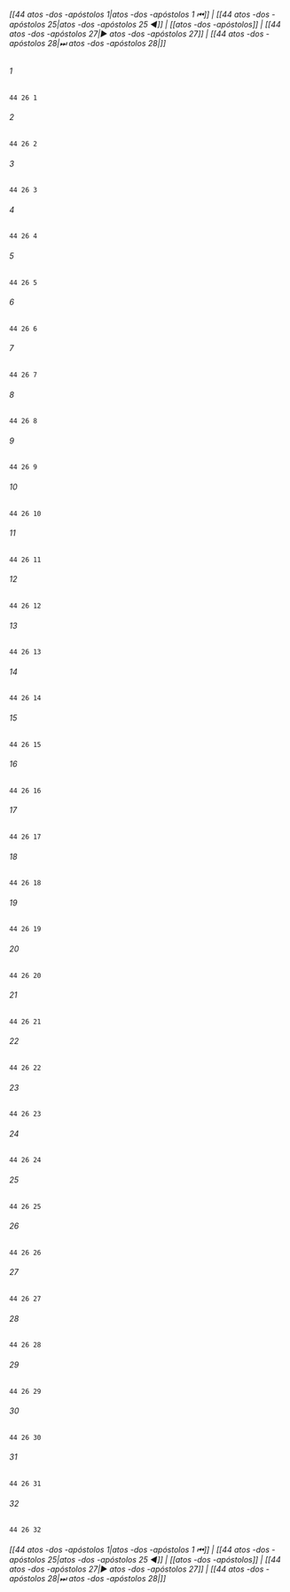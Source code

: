
###### [[44 atos -dos -apóstolos 1|atos -dos -apóstolos 1 ⏮]] | [[44 atos -dos -apóstolos 25|atos -dos -apóstolos 25 ◀]] | [[atos -dos -apóstolos]] | [[44 atos -dos -apóstolos 27|▶ atos -dos -apóstolos 27]] | [[44 atos -dos -apóstolos 28|⏭ atos -dos -apóstolos 28|]]

###### 1
``` verse
44 26 1 
```
###### 2
``` verse
44 26 2 
```
###### 3
``` verse
44 26 3 
```
###### 4
``` verse
44 26 4 
```
###### 5
``` verse
44 26 5 
```
###### 6
``` verse
44 26 6 
```
###### 7
``` verse
44 26 7 
```
###### 8
``` verse
44 26 8 
```
###### 9
``` verse
44 26 9 
```
###### 10
``` verse
44 26 10 
```
###### 11
``` verse
44 26 11 
```
###### 12
``` verse
44 26 12 
```
###### 13
``` verse
44 26 13 
```
###### 14
``` verse
44 26 14 
```
###### 15
``` verse
44 26 15 
```
###### 16
``` verse
44 26 16 
```
###### 17
``` verse
44 26 17 
```
###### 18
``` verse
44 26 18 
```
###### 19
``` verse
44 26 19 
```
###### 20
``` verse
44 26 20 
```
###### 21
``` verse
44 26 21 
```
###### 22
``` verse
44 26 22 
```
###### 23
``` verse
44 26 23 
```
###### 24
``` verse
44 26 24 
```
###### 25
``` verse
44 26 25 
```
###### 26
``` verse
44 26 26 
```
###### 27
``` verse
44 26 27 
```
###### 28
``` verse
44 26 28 
```
###### 29
``` verse
44 26 29 
```
###### 30
``` verse
44 26 30 
```
###### 31
``` verse
44 26 31 
```
###### 32
``` verse
44 26 32 
```

###### [[44 atos -dos -apóstolos 1|atos -dos -apóstolos 1 ⏮]] | [[44 atos -dos -apóstolos 25|atos -dos -apóstolos 25 ◀]] | [[atos -dos -apóstolos]] | [[44 atos -dos -apóstolos 27|▶ atos -dos -apóstolos 27]] | [[44 atos -dos -apóstolos 28|⏭ atos -dos -apóstolos 28|]]

